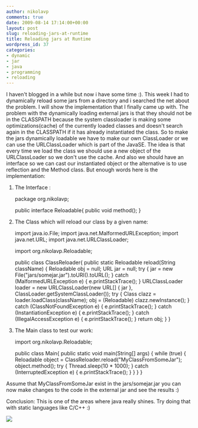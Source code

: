 ```yaml
---
author: nikolavp
comments: true
date: 2009-08-14 17:14:00+00:00
layout: post
slug: reloading-jars-at-runtime
title: Reloading jars at Runtime
wordpress_id: 37
categories:
- dynamic
- jar
- java
- programming
- reloading
---
```


I haven't blogged in a while but now i have some time :). This week I had to dynamically reload some jars from a directory and i searched the net about the problem. I will show the implementation that I finally came up with. The problem with the dynamically loading external jars is that they should not be in the CLASSPATH because the system classloader is making some optimizations(cache) of the currently loaded classes and doesn't search again in the CLASSPATH if it has already instantiated the class. So to make the jars dynamically loadable we have to make our own ClassLoader or we can use the URLClassLoader which is part of the JavaSE. The idea is that every time we load the class we should use a new object of the URLClassLoader so we don't use the cache. And also we should have an interface so we can cast our instantiated object or the alternative is to use reflection and the Method class. But enough words here is the implementation:
1. The Interface :

    
    
    package org.nikolavp;
    
    public interface Reloadable{
        public void method();
    }
    


2. The Class which will reload our class by a given name:

    
    
    import java.io.File;
    import java.net.MalformedURLException;
    import java.net.URL;
    import java.net.URLClassLoader;
    
    import org.nikolavp.Reloadable;
    
    public class ClassReloader{ 
        public static Reloadable reload(String className) {
            Reloadable obj = null;
            URL jar = null;
            try {
                jar = new File("jars/somejar.jar").toURI().toURL();
            } catch (MalformedURLException e) {
                e.printStackTrace();
            }
            URLClassLoader loader = new URLClassLoader(new URL[] { jar },
                            ClassLoader.getSystemClassLoader());
            try {
                Class clazz = loader.loadClass(className);
                obj = (Reloadable) clazz.newInstance();
            } catch (ClassNotFoundException e) {
                e.printStackTrace();
            } catch (InstantiationException e) {
                e.printStackTrace();
            } catch (IllegalAccessException e) {
                e.printStackTrace();
            }  return obj;
        }
    }
    



3. The Main class to test our work:

    
    
    import org.nikolavp.Reloadable;
    
    public class Main{
        public static void main(String[] args) {
            while (true) {
                Reloadable object = ClassReloader.reload("MyClassFromSomeJar");
                object.method();
                try {
                    Thread.sleep(10 * 1000);
                } catch (InterruptedException e) {
                    e.printStackTrace();
                }
            }
        }
    }
    


Assume that MyClassFromSomeJar exist in the jars/somejar.jar
you can now make changes to the
code in the external jar and see the results :)


Conclusion: This is one of the areas where java really shines. Try doing that with static languages like C/C++ :)


![](http://img.zemanta.com/pixy.gif?x-id=7d07d2ce-7a12-8013-84c5-fd2a7211886a)




